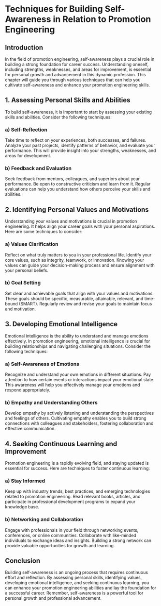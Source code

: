 Techniques for Building Self-Awareness in Relation to Promotion Engineering
====================================================================================

Introduction
------------

In the field of promotion engineering, self-awareness plays a crucial role in building a strong foundation for career success. Understanding oneself, including strengths, weaknesses, and areas for improvement, is essential for personal growth and advancement in this dynamic profession. This chapter will guide you through various techniques that can help you cultivate self-awareness and enhance your promotion engineering skills.

1\. Assessing Personal Skills and Abilities
------------------------------------------

To build self-awareness, it is important to start by assessing your existing skills and abilities. Consider the following techniques:

### a) Self-Reflection

Take time to reflect on your experiences, both successes, and failures. Analyze your past projects, identify patterns of behavior, and evaluate your performance. This will provide insight into your strengths, weaknesses, and areas for development.

### b) Feedback and Evaluation

Seek feedback from mentors, colleagues, and superiors about your performance. Be open to constructive criticism and learn from it. Regular evaluations can help you understand how others perceive your skills and abilities.

2\. Identifying Personal Values and Motivations
----------------------------------------------

Understanding your values and motivations is crucial in promotion engineering. It helps align your career goals with your personal aspirations. Here are some techniques to consider:

### a) Values Clarification

Reflect on what truly matters to you in your professional life. Identify your core values, such as integrity, teamwork, or innovation. Knowing your values can guide your decision-making process and ensure alignment with your personal beliefs.

### b) Goal Setting

Set clear and achievable goals that align with your values and motivations. These goals should be specific, measurable, attainable, relevant, and time-bound (SMART). Regularly review and revise your goals to maintain focus and motivation.

3\. Developing Emotional Intelligence
------------------------------------

Emotional intelligence is the ability to understand and manage emotions effectively. In promotion engineering, emotional intelligence is crucial for building relationships and navigating challenging situations. Consider the following techniques:

### a) Self-Awareness of Emotions

Recognize and understand your own emotions in different situations. Pay attention to how certain events or interactions impact your emotional state. This awareness will help you effectively manage your emotions and respond appropriately.

### b) Empathy and Understanding Others

Develop empathy by actively listening and understanding the perspectives and feelings of others. Cultivating empathy enables you to build strong connections with colleagues and stakeholders, fostering collaboration and effective communication.

4\. Seeking Continuous Learning and Improvement
----------------------------------------------

Promotion engineering is a rapidly evolving field, and staying updated is essential for success. Here are techniques to foster continuous learning:

### a) Stay Informed

Keep up with industry trends, best practices, and emerging technologies related to promotion engineering. Read relevant books, articles, and participate in professional development programs to expand your knowledge base.

### b) Networking and Collaboration

Engage with professionals in your field through networking events, conferences, or online communities. Collaborate with like-minded individuals to exchange ideas and insights. Building a strong network can provide valuable opportunities for growth and learning.

Conclusion
----------

Building self-awareness is an ongoing process that requires continuous effort and reflection. By assessing personal skills, identifying values, developing emotional intelligence, and seeking continuous learning, you can enhance your promotion engineering abilities and lay the foundation for a successful career. Remember, self-awareness is a powerful tool for personal growth and professional advancement.
